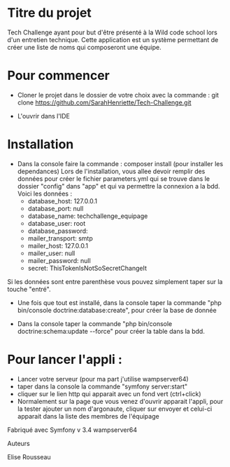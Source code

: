 
# Titre du projet

Tech Challenge ayant pour but d'être présenté à la Wild code school lors d'un entretien technique.
Cette application est un système permettant de créer une liste de noms qui composeront une équipe.


# Pour commencer

- Cloner le projet dans le dossier de votre choix avec la commande :
git clone https://github.com/SarahHenriette/Tech-Challenge.git

- L'ouvrir dans l'IDE 



# Installation

- Dans la console faire la commande : composer install (pour installer les dependances)
Lors de l'installation, vous allee devoir remplir des données pour créer le fichier parameters.yml qui se trouve dans le dossier "config" dans "app" et qui va permettre la connexion a la bdd.
Voici les données :
    - database_host: 127.0.0.1
    - database_port: null
    - database_name: techchallenge_equipage
    - database_user: root
    - database_password: 
    - mailer_transport: smtp
    - mailer_host: 127.0.0.1
    - mailer_user: null
    - mailer_password: null
    - secret: ThisTokenIsNotSoSecretChangeIt
  
Si les données sont entre parenthèse vous pouvez simplement taper sur la touche "entré".


- Une fois que tout est installé, dans la console taper la commande "php bin/console doctrine:database:create", pour créer la base de donnée

- Dans la console taper la commande "php bin/console doctrine:schema:update --force" pour créer la table dans la bdd.


# Pour lancer l'appli :

- Lancer votre serveur (pour ma part j'utilise wampserver64)
- taper dans la console la commande "symfony server:start"
- cliquer sur le lien http qui apparait avec un fond vert (ctrl+click)
- Normalement sur la page que vous venez d'ouvrir apparait l'appli, pour la tester ajouter un nom d'argonaute, cliquer sur envoyer et celui-ci apparait dans la liste des membres de l'équipage

Fabriqué avec
  Symfony v 3.4
  wampserver64


Auteurs

Elise Rousseau

 
